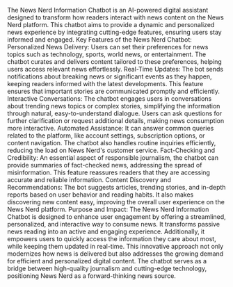 The News Nerd Information Chatbot is an AI-powered digital assistant designed to transform how readers interact with news content on the News Nerd platform. This chatbot aims to provide a dynamic and personalized news experience by integrating cutting-edge features, ensuring users stay informed and engaged.
Key Features of the News Nerd Chatbot:
Personalized News Delivery:
Users can set their preferences for news topics such as technology, sports, world news, or entertainment.
The chatbot curates and delivers content tailored to these preferences, helping users access relevant news effortlessly.
Real-Time Updates:
The bot sends notifications about breaking news or significant events as they happen, keeping readers informed with the latest developments.
This feature ensures that important stories are communicated promptly and efficiently.
Interactive Conversations:
The chatbot engages users in conversations about trending news topics or complex stories, simplifying the information through natural, easy-to-understand dialogue.
Users can ask questions for further clarification or request additional details, making news consumption more interactive.
Automated Assistance:
It can answer common queries related to the platform, like account settings, subscription options, or content navigation.
The chatbot also handles routine inquiries efficiently, reducing the load on News Nerd's customer service.
Fact-Checking and Credibility:
An essential aspect of responsible journalism, the chatbot can provide summaries of fact-checked news, addressing the spread of misinformation.
This feature reassures readers that they are accessing accurate and reliable information.
Content Discovery and Recommendations:
The bot suggests articles, trending stories, and in-depth reports based on user behavior and reading habits.
It also makes discovering new content easy, improving the overall user experience on the News Nerd platform.
Purpose and Impact:
The News Nerd Information Chatbot is designed to enhance user engagement by offering a streamlined, personalized, and interactive way to consume news. It transforms passive news reading into an active and engaging experience. Additionally, it empowers users to quickly access the information they care about most, while keeping them updated in real-time.
This innovative approach not only modernizes how news is delivered but also addresses the growing demand for efficient and personalized digital content. The chatbot serves as a bridge between high-quality journalism and cutting-edge technology, positioning News Nerd as a forward-thinking news source.
